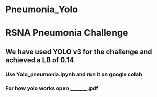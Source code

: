 # Pneumonia_Yolo


# RSNA Pneumonia Challenge

## We have used YOLO v3 for the challenge and achieved a LB of 0.14

### Use Yolo_pneumonia.ipynb and run it on google colab
### For how yolo works open _______.pdf
